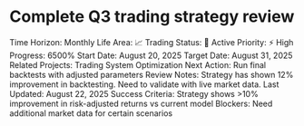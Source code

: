 # Complete Q3 trading strategy review

Time Horizon: Monthly
Life Area: 📈 Trading
Status: 🎯 Active
Priority: ⚡ High
Progress: 6500%
Start Date: August 20, 2025
Target Date: August 31, 2025
Related Projects: Trading System Optimization
Next Action: Run final backtests with adjusted parameters
Review Notes: Strategy has shown 12% improvement in backtesting. Need to validate with live market data.
Last Updated: August 22, 2025
Success Criteria: Strategy shows >10% improvement in risk-adjusted returns vs current model
Blockers: Need additional market data for certain scenarios
